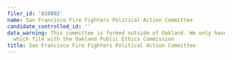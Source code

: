 ```yaml
---
filer_id: '810802'
name: San Francisco Fire Fighters Political Action Committee
candidate_controlled_id: ''
data_warning: This committee is formed outside of Oakland. We only have data on committees
  which file with the Oakland Public Ethics Commission
title: San Francisco Fire Fighters Political Action Committee
---
```

